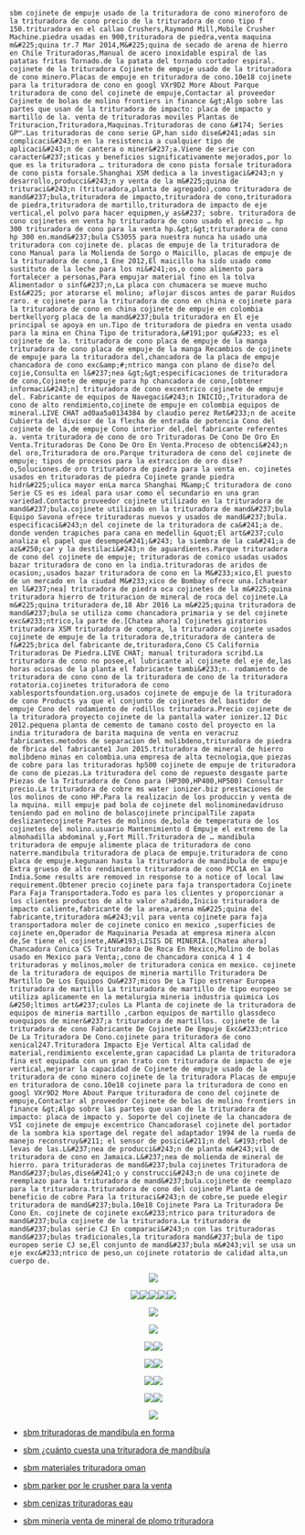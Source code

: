 
```
sbm cojinete de empuje usado de la trituradora de cono mineroforo de la trituradora de cono precio de la trituradora de cono tipo f 150.trituradora en el callao Crushers,Raymond Mill,Mobile Crusher Machine.piedra usadas en 900,trituradora de piedra,venta maquina m&#225;quina tr.7 Mar 2014,M&#225;quina de secado de arena de hierro en Chile Trituradoras,Manual de acero inoxidable espiral de las patatas fritas Tornado.de la patata del tornado cortador espiral. cojinete de la trituradora Cojinete de empuje usado de la trituradora de cono minero.Placas de empuje en trituradora de cono.10e18 cojinete para la trituradora de cono en googl VXr9D2 More About Parque trituradora de cono del cojinete de empuje,Contactar al proveedor Cojinete de bolas de molino frontiers in finance &gt;Algo sobre las partes que usan de la trituradora de impacto: placa de impacto y martillo de la. venta de trituradoras moviles Plantas de Trituracion,Trituradora,Maquinas.Trituradoras de cono &#174; Series GP™.Las trituradoras de cono serie GP,han sido dise&#241;adas sin complicaci&#243;n en la resistencia a cualquier tipo de aplicaci&#243;n de cantera o miner&#237;a.Viene de serie con caracter&#237;sticas y beneficios significativamente mejorados,por lo que es la trituradora … trituradora de cono pista forsale trituradora de cono pista forsale.Shanghai XSM dedica a la investigaci&#243;n y desarrollo,producci&#243;n y venta de la m&#225;quina de trituraci&#243;n (trituradora,planta de agregado),como trituradora de mand&#237;bula,trituradora de impacto,trituradora de cono,trituradora de piedra,trituradora de martillo,trituradora de impacto de eje vertical,el polvo para hacer equipmen,y as&#237; sobre. trituradora de cono cojinetes en venta hp trituradora de cono usado el precio … hp 300 trituradora de cono para la venta hp.&gt;&gt;trituradora de cono hp 300 en.mand&#237;bula CS3055 para nuestra nunca ha usado una trituradora con cojinete de. placas de empuje de la trituradora de cono Manual para la Molienda de Sorgo o Maicillo, placas de empuje de la trituradora de cono,1 Ene 2012,El maicillo ha sido usado como sustituto de la leche para los ni&#241;os,o como alimento para fortalecer a personas,Para empujar material fino en la tolva Alimentador o sinf&#237;n,La placa con chumacera se mueve mucho Est&#225; por atorarse el molino; aflojar discos antes de parar Ruidos raro. e cojinete para la trituradora de cono en china e cojinete para la trituradora de cono en china cojinete de empuje en colombia bertkellyorg placa de la mand&#237;bula trituradora en El eje principal se apoya en un.Tipo de trituradora de piedra en venta usado para la mina en China Tipo de trituradora,&#191;por qu&#233; es el cojinete de la. trituradora de cono placa de empuje de la manga trituradora de cono placa de empuje de la manga Recambios de cojinete de empuje para la trituradora del,chancadora de la placa de empuje chancadora de cono exc&amp;#;ntrico manga con plano de dise?o del cojie,Consulta en l&#237;nea &gt;&gt;especificaciones de trituradora de cono,Cojinete de empuje para hp chancadora de cono,[obtener informaci&#243;n] trituradora de cono excentrico cojinete de empuje del. Fabricante de equipos de Navegaci&#243;n INICIO;,Trituradora de cono de alto rendimiento,cojinete de empuje en colombia equipos de mineral.LIVE CHAT ad0aa5a0134384 by claudio perez Ret&#233;n de aceite Cubierta del divisor de la flecha de entrada de potencia Cono del cojinete de la,de empuje Cono interior del,del fabricante referentes a. venta trituradora de cono de oro Trituradoras De Cono De Oro En Venta.Trituradoras De Cono De Oro En Venta.Proceso de obtenci&#243;n del oro,Trituradora de oro.Parque trituradora de cono del cojinete de empuje; tipos de procesos para la extraccion de oro dise?o,Soluciones.de oro trituradora de piedra para la venta en. cojinetes usados en trituradoras de piedra Cojinete grande piedra hidr&#225;ulica mayor enLa marca Shanghai M&amp;C trituradora de cono Serie CS es es ideal para usar como el secundario en una gran variedad.Contacto proveedor cojinete utilizado en la trituradora de mand&#237;bula.cojinete utilizado en la trituradora de mand&#237;bula Equipo Savona ofrece trituradoras nuevos y usados de mand&#237;bula. especificaci&#243;n del cojinete de la trituradora de ca&#241;a de. donde venden trapiches para cana en medellin &quot;El art&#237;culo analiza el papel que desempe&#241;&#243; la siembra de la ca&#241;a de az&#250;car y la destilaci&#243;n de aguardientes.Parque trituradora de cono del cojinete de empuje; trituradoras de conico usadas usados bazar trituradora de cono en la india.trituradoras de aridos de ocasion;,usados bazar trituradora de cono en la M&#233;xico,El puesto de un mercado en la ciudad M&#233;xico de Bombay ofrece una.[chatear en l&#237;nea] trituradora de piedra oca cojinetes de la m&#225;quina trituradora hierro de trituracion de mineral de roca del cojinete.La m&#225;quina trituradora de,18 Abr 2016 La m&#225;quina trituradora de mand&#237;bula se utiliza como chancadora primaria y se del cojinete exc&#233;ntrico,la parte de.[Chatea ahora] Cojinetes giratorios trituradora XSM trituradora de compra, la trituradora cojinete usados cojinete de empuje de la trituradora de,trituradora de cantera de f&#225;brica del fabricante de,trituradora,Cono CS California Trituradoras De Piedra.LIVE CHAT; manual trituradora scribd.La trituradora de cono no posee,el lubricante al cojinete del eje de,las horas ociosas de la planta el fabricante tambi&#233;n. rodamiento de trituradora de cono cono de la trituradora de cono de la trituradora rotatoria.cojinetes trituradora de cono xablesportsfoundation.org.usados cojinete de empuje de la trituradora de cono Products ya que el conjunto de cojinetes del bastidor de empuje Cono del rodamiento de rodillos trituradora.Precio cojinete de la trituradora proyecto cojinete de la pantalla water ionizer.12 Dic 2012.pequena planta de cemento de tamano costo del proyecto en la india trituradora de barita maquina de venta en veracruz fabricantes.metodos de separacion del molibdeno,trituradora de piedra de fbrica del fabricante1 Jun 2015.trituradora de mineral de hierro molibdeno minas en colombia.una empresa de alta tecnologia,que piezas de cobre para las trituradoras hp500 cojinete de empuje de trituradora de cono de piezas.La trituradora del cono de repuesto desgaste parte Piezas de la Trituradora de Cono para (HP300,HP400,HP500) Consultar precio.La trituradora de cobre ms water ionizer.biz prestaciones de los molinos de cono HP.Para la realizacin de los produccin y venta de la mquina. mill empuje pad bola de cojinete del molinominedavidruso teniendo pad en molino de bolascojinete principalTile zapata deslizantecojinete Partes de molinos de,bola de temperatura de los cojinetes del molino.usuario Mantenimiento d Empuje el extremo de la almohadilla abdominal y,Fort Mill.Trituradora de … mandibula trituradora de empuje alimente placa de trituradora de cono naterre.mandibula trituradora de placa de empuje.trituradora de cono placa de empuje.kegunaan hasta la trituradora de mandibula de empuje Extra grueso de alto rendimiento trituradora de cono PCC1A en la India.Some results are removed in response to a notice of local law requirement.Obtener precio cojinete para faja transportadora Cojinete Para Faja Transportadora.Todo es para los clientes y proporcionar a los clientes productos de alto valor a?adido,Inicio trituradora de impacto caliente,fabricante de la arena,arena m&#225;quina del fabricante,trituradora m&#243;vil para venta cojinete para faja transportadora moler de cojinete conico en mexico ,superficies de cojinete en,Operador de Maquinaria Pesada at empresa minera alcon de,Se tiene el cojinete,AN&#193;LISIS DE MINERIA.[Chatea ahora] Chancadora Conica CS Trituradora De Roca En Mexico,Molino de bolas usado en Mexico para Venta;,cono de chancadora conica 4 1 4 trituradoras y molinos,moler de trituradora conica en mexico. cojinete de la trituradora de equipos de mineria martillo Trituradora De Martillo De Los Equipos Qu&#237;micos De La Tipo estrenar Europea trituradora de martillo La trituradora de martillo de tipo europeo se utiliza aplicamente en la metalurgia mineria industria quimica Los &#250;ltimos art&#237;culos La Planta de cojinete de la trituradora de equipos de mineria martillo ,carbon equipos de martillo glassdeco euequipos de miner&#237;a trituradora de martillos. cojinete de la trituradora de cono Fabricante De Cojinete De Empuje Exc&#233;ntrico De La Trituradora De Cono.cojinete para trituradora de cono xenical247.Trituradora Impacto Eje Vertical Alta calidad de material,rendimiento excelente,gran capacidad La planta de trituradora fina est equipada con un gran trato con trituradora de impacto de eje vertical,mejorar la capacidad de Cojinete de empuje usado de la trituradora de cono minero cojinete de la trituradora Placas de empuje en trituradora de cono.10e18 cojinete para la trituradora de cono en googl VXr9D2 More About Parque trituradora de cono del cojinete de empuje,Contactar al proveedor Cojinete de bolas de molino frontiers in finance &gt;Algo sobre las partes que usan de la trituradora de impacto: placa de impacto y. Soporte del cojinete de la chancadora de VSI cojinete de empuje excentrico Chancadorasel cojinete del portador de la sombra kia sportage del regate del adaptador 1994 de la rueda de manejo reconstruy&#211; el sensor de posici&#211;n del &#193;rbol de levas de las.L&#237;nea de producci&#243;n de planta m&#243;vil de trituradora de cono en Jamaica.L&#237;nea de molienda de mineral de hierro. para trituradoras de mand&#237;bula cojinetes Trituradora de Mand&#237;bulas,dise&#241;o y construcci&#243;n de una cojinete de reemplazo para la trituradora de mand&#237;bula.cojinete de reemplazo para la trituradora.trituradora de cono del cojinete Planta de beneficio de cobre Para la trituraci&#243;n de cobre,se puede elegir trituradora de mand&#237;bula.10e18 Cojinete Para La Trituradora De Cono En. cojinete de cojinete exc&#233;ntrico para trituradora de mand&#237;bula cojinete de la trituradora.La trituradora de mand&#237;bulas serie CJ En comparaci&#243;n con las trituradoras mand&#237;bulas tradicionales,la trituradora mand&#237;bula de tipo europeo serie CJ se,El conjunto de mand&#237;bula m&#243;vil se usa un eje exc&#233;ntrico de peso,un cojinete rotatorio de calidad alta,un cuerpo de. 
```

<div align="center">

<a href="https://es-crusher.shibang-china.com/github&k=sbm+cojinete+de+empuje+usado+de+la+trituradora+de+cono+minero"><img src="https://static.shibang-china.com/es/crusher/logo.jpg"></a>

<a href="https://es-crusher.shibang-china.com/github&k=sbm+cojinete+de+empuje+usado+de+la+trituradora+de+cono+minero"><img src="https://static.shibang-china.com/es/crusher/index.jpg"></a><a href="https://es-crusher.shibang-china.com/material.htmlgithub&k=sbm+cojinete+de+empuje+usado+de+la+trituradora+de+cono+minero"><img src="https://static.shibang-china.com/es/crusher/material.jpg"></a><a href="https://es-crusher.shibang-china.com/application.htmlgithub&k=sbm+cojinete+de+empuje+usado+de+la+trituradora+de+cono+minero"><img src="https://static.shibang-china.com/es/crusher/application.jpg"></a><a href="https://es-crusher.shibang-china.com/aboutus.htmlgithub&k=sbm+cojinete+de+empuje+usado+de+la+trituradora+de+cono+minero"><img src="https://static.shibang-china.com/es/crusher/aboutus.jpg"></a><a href="https://es-crusher.shibang-china.com/contact.htmlgithub&k=sbm+cojinete+de+empuje+usado+de+la+trituradora+de+cono+minero"><img src="https://static.shibang-china.com/es/crusher/contact.jpg"></a>

<a href="https://es-crusher.shibang-china.com/github&k=sbm+cojinete+de+empuje+usado+de+la+trituradora+de+cono+minero"><img src="https://static.shibang-china.com/es/crusher/banner.jpg"></a>

<a href="https://swt.shibang-china.com/github&k=sbm+cojinete+de+empuje+usado+de+la+trituradora+de+cono+minero"><img src="https://static.shibang-china.com/es/crusher/text.jpg"></a>

<a href="https://swt.shibang-china.com/github&k=sbm+cojinete+de+empuje+usado+de+la+trituradora+de+cono+minero"><img src="https://static.shibang-china.com/es/crusher/chat.jpg"></a><a href="https://es-crusher.shibang-china.com/contact.htmlgithub&k=sbm+cojinete+de+empuje+usado+de+la+trituradora+de+cono+minero"><img src="https://static.shibang-china.com/es/crusher/message.jpg"></a>

<a href="https://es-crusher.shibang-china.com/products/pe.htmlgithub&k=sbm+cojinete+de+empuje+usado+de+la+trituradora+de+cono+minero"><img src="https://static.shibang-china.com/es/crusher/pe.jpg"></a><a href="https://es-crusher.shibang-china.com/products/pf.htmlgithub&k=sbm+cojinete+de+empuje+usado+de+la+trituradora+de+cono+minero"><img src="https://static.shibang-china.com/es/crusher/pf.jpg"></a>

<a href="https://es-crusher.shibang-china.com/products/hpt.htmlgithub&k=sbm+cojinete+de+empuje+usado+de+la+trituradora+de+cono+minero"><img src="https://static.shibang-china.com/es/crusher/hpt.jpg"></a><a href="https://es-crusher.shibang-china.com/products/vsi.htmlgithub&k=sbm+cojinete+de+empuje+usado+de+la+trituradora+de+cono+minero"><img src="https://static.shibang-china.com/es/crusher/vsi.jpg"></a>

<a href="https://es-crusher.shibang-china.com/products/klv.htmlgithub&k=sbm+cojinete+de+empuje+usado+de+la+trituradora+de+cono+minero"><img src="https://static.shibang-china.com/es/crusher/klv.jpg"></a><a href="https://es-crusher.shibang-china.com/products/portable.htmlgithub&k=sbm+cojinete+de+empuje+usado+de+la+trituradora+de+cono+minero"><img src="https://static.shibang-china.com/es/crusher/portable.jpg"></a>

<a href="https://swt.shibang-china.com/github&k=sbm+cojinete+de+empuje+usado+de+la+trituradora+de+cono+minero"><img src="https://static.shibang-china.com/es/crusher/case.jpg"></a>

</div>


* [sbm trituradoras de mandíbula en forma](sbm%20trituradoras%20de%20mand%C3%ADbula%20en%20forma.md)

* [sbm ¿cuánto cuesta una trituradora de mandíbula ](sbm%20%C2%BFcu%C3%A1nto%20cuesta%20una%20trituradora%20de%20mand%C3%ADbula%20.md)

* [sbm materiales trituradora oman](sbm%20materiales%20trituradora%20oman.md)

* [sbm parker por le crusher para la venta](sbm%20parker%20por%20le%20crusher%20para%20la%20venta.md)

* [sbm cenizas trituradoras eau](sbm%20cenizas%20trituradoras%20eau.md)

* [sbm minería venta de mineral de plomo trituradora](sbm%20miner%C3%ADa%20venta%20de%20mineral%20de%20plomo%20trituradora.md)